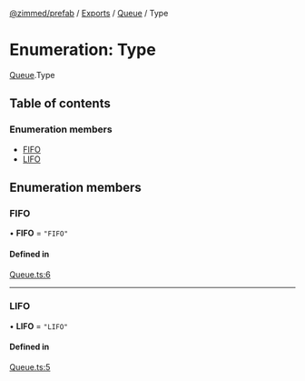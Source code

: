[@zimmed/prefab](../README.md) / [Exports](../modules.md) / [Queue](../modules/Queue.md) / Type

# Enumeration: Type

[Queue](../modules/Queue.md).Type

## Table of contents

### Enumeration members

- [FIFO](Queue.Type.md#fifo)
- [LIFO](Queue.Type.md#lifo)

## Enumeration members

### FIFO

• **FIFO** = `"FIFO"`

#### Defined in

[Queue.ts:6](https://github.com/zimmed/prefab/blob/5b06828/src/Queue.ts#L6)

___

### LIFO

• **LIFO** = `"LIFO"`

#### Defined in

[Queue.ts:5](https://github.com/zimmed/prefab/blob/5b06828/src/Queue.ts#L5)
